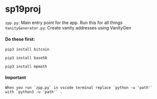 # sp19proj

`zpp.py`: Main entry point for the app. Run this for all things
`VanityGenerator.py`: Create vanity addresses using VanityGen

#### Do these first:

    pip3 install bitcoin

    pip3 install base58

    pip3 install mpmath


#### Important
    When you run `zpp.py` in vscode terminal replace `python -u 'path'` with `python3 -u 'path'` . 
